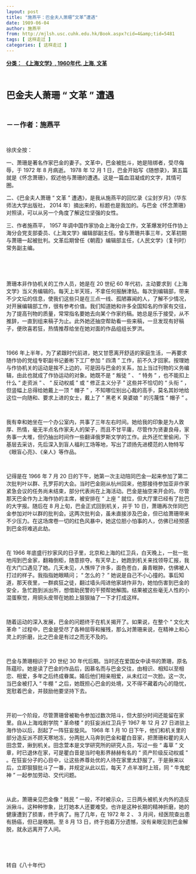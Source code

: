 ```yaml
---
layout: post
title: "施燕平：巴金夫人萧珊“文革”遭遇"
date: 1989-06-04
author: 施燕平
from: http://mjlsh.usc.cuhk.edu.hk/Book.aspx?cid=4&amp;tid=5481
tags: [ 这样走过 ]
categories: [ 这样走过 ]
---
```


<div style="margin: 15px 10px 10px 0px;">
<div>
<span id="ctl00_ContentPlaceHolder1_chapter1_SubjectLabel" style="font-weight:bold;text-decoration:underline;">
   分类： 《上海文学》, 1960年代, 上海, 文革
  </span>
</div>
<p class="p1">
<b>
<font size="5">
<span class="s1">
</span>
<br/>
</font>
</b>
</p>
<p class="p2">
<b>
<font size="5">
<span class="s1" style="">
     巴金夫人萧珊
    </span>
<span class="s2" style="">
     “
    </span>
<span class="s1" style="">
     文革
    </span>
<span class="s2" style="">
     ”
    </span>
<span class="s1" style="">
     遭遇
    </span>
</font>
</b>
</p>
<p class="p1">
<b>
<font size="4">
<span class="s1">
</span>
<br/>
</font>
</b>
</p>
<p class="p2">
<span class="s1">
<b>
<font size="4">
     －－作者：施燕平
    </font>
</b>
</span>
</p>
<p class="p1">
<span class="s1">
</span>
<br/>
</p>
<p class="p2">
<span class="s1">
   徐庆全按：
  </span>
</p>
<p class="p2">
<span class="s1">
   一、萧珊是著名作家巴金的妻子。文革中，巴金被批斗，她是陪绑者，受尽侮辱，于
  </span>
<span class="s2">
   1972
  </span>
<span class="s1">
   年
  </span>
<span class="s2">
   8
  </span>
<span class="s1">
   月病逝。
  </span>
<span class="s2">
   1978
  </span>
<span class="s1">
   年
  </span>
<span class="s2">
   12
  </span>
<span class="s1">
   月
  </span>
<span class="s2">
   1
  </span>
<span class="s1">
   日，巴金开始写《随想录》，第五篇就是《怀念萧珊》，叙述他与萧珊的遭遇。这是一篇血泪凝成的文字，其情可圈。
  </span>
</p>
<p class="p2">
<span class="s1">
   二、《巴金夫人萧珊
  </span>
<span class="s2">
   “
  </span>
<span class="s1">
   文革
  </span>
<span class="s2">
   ”
  </span>
<span class="s1">
   遭遇》，是我从施燕平的回忆录《尘封岁月》（华东师法大学出版社，
  </span>
<span class="s2">
   2014
  </span>
<span class="s1">
   年）摘出来的，标题也是我加的。与巴金《怀念萧珊》对照读，可以从另一个角度了解这位坚强的女性。
  </span>
</p>
<p class="p2">
<span class="s1">
   三、作者施燕平，
  </span>
<span class="s2">
   1957
  </span>
<span class="s1">
   年调中国作家协会上海分会工作，文革爆发时任作协上海分会党支部委员、《上海文学》编辑部副主任。曾与萧珊共事三年，文革初期与萧珊一起被批判。文革后期曾任《朝霞》编辑部主任，《人民文学》（复刊时）常务副主编。
  </span>
</p>
<p class="p1">
<span class="s1">
</span>
<br/>
</p>
<p class="p1">
<span class="s1">
</span>
<br/>
</p>
<p class="p2">
<span class="s1">
   萧珊本非作协机关的工作人员，她是在
  </span>
<span class="s2">
   20
  </span>
<span class="s1">
   世纪
  </span>
<span class="s2">
   60
  </span>
<span class="s1">
   年代初，主动要求到《上海文学》当义务编辑的。每天上半天班，不拿任何报酬津贴。每次到编辑部，带来不少文坛的信息，使我们这些只是在三点一线、孤陋寡闻的人，了解不少情况，对开展编辑部工作，很有参考价值。我们知道她和许多全国知名的作家有交往，为了提高刊物的质量，常常指名要她去向某个作家约稿。她总是乐于接受，从不推辞，一直到组来稿子为止。此外她还抽空帮助看一些来稿，一旦发现有好稿子，便欣喜若狂，热情推荐给坐在她对面的作品组组长罗洪。
  </span>
</p>
<p class="p1">
<span class="s1">
</span>
<br/>
</p>
<p class="p2">
<span class="s2">
   1966
  </span>
<span class="s1">
   年上半年，为了紧跟时代前进，她又甘愿离开舒适的家庭生活，一再要求随作协的党组专职副书记姜彬下工厂参加
  </span>
<span class="s2">
   “
  </span>
<span class="s1">
   四清
  </span>
<span class="s2">
   ”
  </span>
<span class="s1">
   工作，前不久才回家。按理她与作协机关的运动是挨不上边的，可是因与巴金的关系，加上当过刊物的义务编辑，由此也就成了作协运动的对象。她既不是
  </span>
<span class="s2">
   “
  </span>
<span class="s1">
   叛徒
  </span>
<span class="s2">
   ”
  </span>
<span class="s1">
   、
  </span>
<span class="s2">
   “
  </span>
<span class="s1">
   特务
  </span>
<span class="s2">
   ”
  </span>
<span class="s1">
   ，也不能扣上什么
  </span>
<span class="s2">
   “
  </span>
<span class="s1">
   走资派
  </span>
<span class="s2">
   ”
  </span>
<span class="s1">
   、
  </span>
<span class="s2">
   “
  </span>
<span class="s1">
   反动权威
  </span>
<span class="s2">
   ”
  </span>
<span class="s1">
   或
  </span>
<span class="s2">
   “
  </span>
<span class="s1">
   修正主义分子
  </span>
<span class="s2">
   ”
  </span>
<span class="s1">
   这些并不恰切的
  </span>
<span class="s2">
   “
  </span>
<span class="s1">
   头衔
  </span>
<span class="s2">
   ”
  </span>
<span class="s1">
   ，但竖幅上总得给她戴上一顶
  </span>
<span class="s2">
   “
  </span>
<span class="s1">
   帽子
  </span>
<span class="s2">
   ”
  </span>
<span class="s1">
   ，不知哪位别出心裁的高手，莫名其妙地给这位一向随和、要求上进的女士，戴上了
  </span>
<span class="s2">
   “
  </span>
<span class="s1">
   黑老
  </span>
<span class="s2">
   K
  </span>
<span class="s1">
   臭婆娘
  </span>
<span class="s2">
   ”
  </span>
<span class="s1">
   的污蔑性
  </span>
<span class="s2">
   “
  </span>
<span class="s1">
   帽子
  </span>
<span class="s2">
   ”
  </span>
<span class="s1">
   。
  </span>
</p>
<p class="p1">
<span class="s1">
</span>
<br/>
</p>
<p class="p2">
<span class="s1">
   我有幸和她坐在一个办公室内，共事了三年左右时间。她给我的印象是为人敦厚、热情，毫无半点名作家夫人的架子，而且不甘平庸，尽管作为贤妻良母，家务事一大堆，但仍抽出时间作一些翻译俄罗斯文学的工作。此外还忙里偷闲，下基层去采访，先后深入到盲人福利工场等地，写出了颂扬先进模范的人物特写《眼盲心亮》、《亲人》等作品。
  </span>
</p>
<p class="p1">
<span class="s1">
</span>
<br/>
</p>
<p class="p2">
<span class="s1">
   记得是在
  </span>
<span class="s2">
   1966
  </span>
<span class="s1">
   年
  </span>
<span class="s2">
   7
  </span>
<span class="s1">
   月
  </span>
<span class="s2">
   20
  </span>
<span class="s1">
   日的下午，她第一次主动陪同巴金一起来参加了第二次批判叶以群、孔罗荪的大会。当时巴金刚从杭州回来，他那接待参加亚非作家紧急会议的任务尚未结束，部分代表尚在上海活动。巴金是抽空来开会的。尽管那天巴金作为上海作协的主席，被安排在
  </span>
<span class="s2">
   “
  </span>
<span class="s1">
   上座
  </span>
<span class="s2">
   ”
  </span>
<span class="s1">
   就位，但大厅里已经有了批巴的大字报。随后在
  </span>
<span class="s2">
   8
  </span>
<span class="s1">
   月上旬，巴金正式回到机关，并于
  </span>
<span class="s2">
   10
  </span>
<span class="s1">
   日，萧珊再次伴同巴金参加对叶以群的批判会。这两次批判会，虽未直接涉及巴金，但已给萧珊带来不少压力。在这场席卷一切的红色风暴中，她这位胆小怕事的人，仿佛已经预感到巴金将难逃此劫。
  </span>
</p>
<p class="p1">
<span class="s1">
</span>
<br/>
</p>
<p class="p2">
<span class="s1">
   在
  </span>
<span class="s2">
   1966
  </span>
<span class="s1">
   年底盛行抄家风的日子里，北京和上海的红卫兵，白天晚上，一批一批地闯到巴金家，翻箱倒柜，随意掠夺。有天早上，她跑到机关来找领导汇报，我在大门口遇见了她。几天未见，人憔悴了许多，面色苍白，鼻青眼肿，仿佛被人打过的样子。我指指她眼睛问；
  </span>
<span class="s2">
   “
  </span>
<span class="s1">
   怎么的？
  </span>
<span class="s2">
   ”
  </span>
<span class="s1">
   她说是自己不小心撞的。事后知道，那天夜里，一群疯狂之徒，翻过墙头闯进他家胡作非为，她怕伤害到巴金的安全，急忙跑到派出所，想借助民警的干预帮她解围。结果被这些毫无人性的小混蛋察觉，用铜头皮带在她脸上狠狠抽了一下才打成这样。
  </span>
</p>
<p class="p1">
<span class="s1">
</span>
<br/>
</p>
<p class="p2">
<span class="s1">
   随着运动的深入发展，巴金的问题终于在机关揭开了。如果说，在整个
  </span>
<span class="s2">
   “
  </span>
<span class="s1">
   文化大革命
  </span>
<span class="s2">
   ”
  </span>
<span class="s1">
   过程中，巴金是受尽了各种屈辱和摧残，那么对萧珊来说，在精神上和心灵上的折磨，比之巴金是有过之而无不及的。
  </span>
</p>
<p class="p1">
<span class="s1">
</span>
<br/>
</p>
<p class="p2">
<span class="s1">
   巴金与萧珊相识于
  </span>
<span class="s2">
   20
  </span>
<span class="s1">
   世纪
  </span>
<span class="s2">
   30
  </span>
<span class="s1">
   年代后期。当时还在爱国女中读书的萧珊，原名陈蕴珍。她是读了巴金的作品后，因慕名而与巴金交往，由相识、相知以至相恋、相爱，多年之后终成眷属。婚后他们相亲相爱，从未红过一次脸。这一次，当巴金被打入
  </span>
<span class="s2">
   “
  </span>
<span class="s1">
   牛棚
  </span>
<span class="s2">
   ”
  </span>
<span class="s1">
   之后，她既担心巴金的处境，又不得不藏着内心的隐忧，宽慰着巴金，并鼓励他要坚持下去。
  </span>
</p>
<p class="p1">
<span class="s1">
</span>
<br/>
</p>
<p class="p2">
<span class="s1">
   开初一个阶段，尽管萧珊曾被勒令参加过数次陪斗，但大部分时间还能留在家里。自从上海戏剧学院
  </span>
<span class="s2">
   “
  </span>
<span class="s1">
   革命楼
  </span>
<span class="s2">
   ”
  </span>
<span class="s1">
   的狂妄派红卫兵于
  </span>
<span class="s2">
   1967
  </span>
<span class="s1">
   年
  </span>
<span class="s2">
   12
  </span>
<span class="s1">
   月
  </span>
<span class="s2">
   27
  </span>
<span class="s1">
   日进驻上海作协以后，刮起了一阵狂妄旋风。
  </span>
<span class="s2">
   1968
  </span>
<span class="s1">
   年
  </span>
<span class="s2">
   1
  </span>
<span class="s1">
   月
  </span>
<span class="s2">
   10
  </span>
<span class="s1">
   日下午，他们和机关里的部分造反派不顾天寒地冻，分两批人马奔到巴金和瞿白音家，把萧珊和瞿的夫人田念萱，揪到机关。田念萱本是文学研究所的研究人员，写过一些
  </span>
<span class="s2">
   “
  </span>
<span class="s1">
   毒草
  </span>
<span class="s2">
   ”
  </span>
<span class="s1">
   文章，时已退休在家，可是瞿白音是当时电影界赫赫有名的
  </span>
<span class="s2">
   “
  </span>
<span class="s1">
   资产阶级反动权威
  </span>
<span class="s2">
   ”
  </span>
<span class="s1">
   。在狂妄分子的心目中，让这些养尊处优的人待在家里太舒服了。于是揪来以后，立即狠狠批斗了一番，并规定从此以后，每天
  </span>
<span class="s2">
   7
  </span>
<span class="s1">
   点半准时上班，同
  </span>
<span class="s2">
   “
  </span>
<span class="s1">
   牛鬼蛇神
  </span>
<span class="s2">
   ”
  </span>
<span class="s1">
   一起参加劳动、交代问题。
  </span>
</p>
<p class="p1">
<span class="s1">
</span>
<br/>
</p>
<p class="p2">
<span class="s1">
   从此，萧珊亲见巴金像
  </span>
<span class="s2">
   “
  </span>
<span class="s1">
   贱民
  </span>
<span class="s2">
   ”
  </span>
<span class="s1">
   一般，不时被示众，三日两头被机关内外的造反派揪斗。这种种惨象，比打她本人还要难受。也许是这种长期的精神折磨，她的健康遭到了损害，终于病了。拖了几年，在
  </span>
<span class="s2">
   1972
  </span>
<span class="s1">
   年
  </span>
<span class="s2">
   2
  </span>
<span class="s1">
   、
  </span>
<span class="s2">
   3
  </span>
<span class="s1">
   月间，经医院查出患有肠癌，但已是晚期。至
  </span>
<span class="s2">
   8
  </span>
<span class="s1">
   月
  </span>
<span class="s2">
   13
  </span>
<span class="s1">
   日，终于抱着万分遗憾，没有亲眼见到巴金解脱，就永远离开了人间。
  </span>
</p>
<p class="p1">
<span class="s1">
</span>
<br/>
</p>
<p class="p1">
<span class="s1">
</span>
<br/>
</p>
<p class="p2">
<span class="s1">
   转自《八十年代》
  </span>
</p>
</div>
